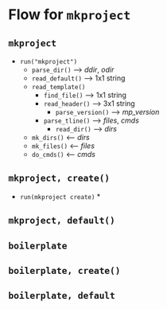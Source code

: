 # Flow for `mkproject`

## `mkproject`

* `run("mkproject")`
    * `parse_dir()` --> *ddir*, *odir*
    * `read_default()` --> 1x1 string
    * `read_template()`
        * `find_file()`  --> 1x1 string
        * `read_header()` --> 3x1 string
            * `parse_version()` --> *mp_version*
        * `parse_tline()` --> *files*, *cmds*
            * `read_dir()` --> *dirs*
    * `mk_dirs()` <-- *dirs*
    * `mk_files()` <-- *files*
    * `do_cmds()` <-- *cmds*

## `mkproject, create()`

* `run(mkproject create)`
    *  

## `mkproject, default()`



## `boilerplate`

## `boilerplate, create()`

## `boilerplate, default`


